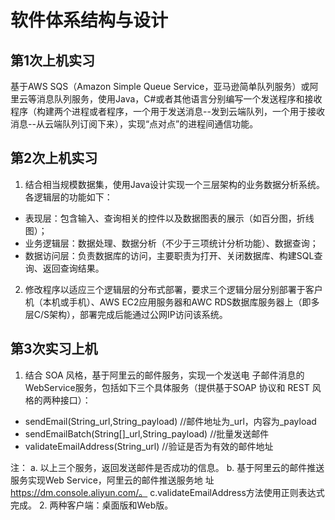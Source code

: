 # 软件体系结构与设计
## 第1次上机实习
基于AWS SQS（Amazon Simple Queue Service，亚马逊简单队列服务）或阿里云等消息队列服务，使用Java，C#或者其他语言分别编写一个发送程序和接收程序（构建两个进程或者程序，一个用于发送消息--发到云端队列，一个用于接收消息--从云端队列订阅下来），实现“点对点”的进程间通信功能。
## 第2次上机实习
1. 结合相当规模数据集，使用Java设计实现一个三层架构的业务数据分析系统。各逻辑层的功能如下：
  * 表现层：包含输入、查询相关的控件以及数据图表的展示（如百分图，折线图）；
  * 业务逻辑层：数据处理、数据分析（不少于三项统计分析功能）、数据查询；
  * 数据访问层：负责数据库的访问，主要职责为打开、关闭数据库、构建SQL查询、返回查询结果。
2. 修改程序以适应三个逻辑层的分布式部署，要求三个逻辑分层分别部署于客户机（本机或手机）、AWS EC2应用服务器和AWC RDS数据库服务器上（即多层C/S架构），部署完成后能通过公网IP访问该系统。
## 第3次实习上机
1. 结合 SOA 风格，基于阿里云的邮件服务，实现一个发送电 子邮件消息的WebService服务，包括如下三个具体服务（提供基于SOAP 协议和 REST 风格的两种接口）： 
  * sendEmail(String_url,String_payload) //邮件地址为_url，内容为_payload 
  * sendEmailBatch(String[]_url,String_payload) //批量发送邮件   
  * validateEmailAddress(String_url) //验证是否为有效的邮件地址
  
注： 
 a. 以上三个服务，返回发送邮件是否成功的信息。 
 b. 基于阿里云的邮件推送服务实现Web Service，阿里云的邮件推送服务地 址 https://dm.console.aliyun.com/。 
 c.validateEmailAddress方法使用正则表达式完成。
2. 两种客户端：桌面版和Web版。
